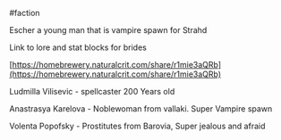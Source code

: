 #faction

Escher a young man that is vampire spawn for Strahd

Link to lore and stat blocks for brides

[https://homebrewery.naturalcrit.com/share/r1mie3aQRb](https://homebrewery.naturalcrit.com/share/r1mie3aQRb)

Ludmilla Vilisevic - spellcaster 200 Years old

Anastrasya Karelova - Noblewoman from vallaki. Super Vampire spawn

Volenta Popofsky - Prostitutes from Barovia, Super jealous and afraid   